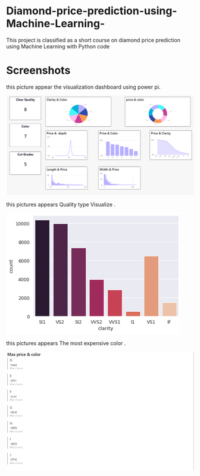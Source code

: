# Diamond-price-prediction-using-Machine-Learning-
This project is classified as a short course on diamond price prediction using Machine Learning with Python code

# Screenshots
 
 this picture appear the  visualization dashboard using power pi.
 
<img src="https://github.com/AlaaQutishat/Diamond-price-prediction-using-Machine-Learning/blob/main/images/powerpi.png" alt="" title="">

 this pictures appears Quality type Visualize .

<img src="https://github.com/AlaaQutishat/Diamond-price-prediction-using-Machine-Learning/blob/main/images/clarity.png" alt="" title="">

 this pictures appears The most expensive color .

<img src="https://github.com/AlaaQutishat/Diamond-price-prediction-using-Machine-Learning/blob/main/images/maxpricecolor.png" alt="" title="">
